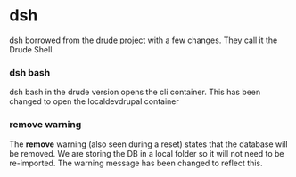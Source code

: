 # dsh
dsh borrowed from the [drude project](https://github.com/blinkreaction/drude) with a few changes. They call it the Drude Shell.

### dsh bash

dsh bash in the drude version opens the cli container. This has been changed to open the localdevdrupal container

### remove warning

The **remove** warning (also seen during a reset) states that the database will be removed. We are storing the DB in a local folder so it will not need to be re-imported. The warning message has been changed to reflect this.
